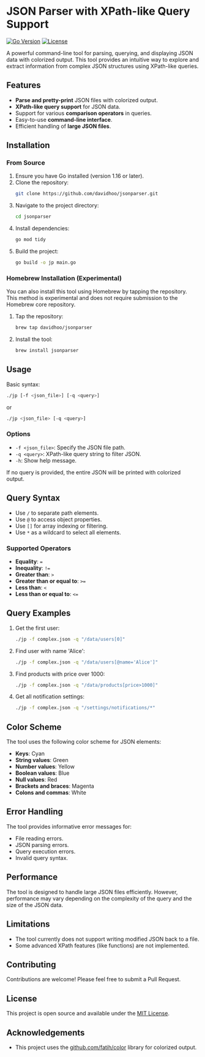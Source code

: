 # JSON Parser with XPath-like Query Support

[![Go Version](https://img.shields.io/badge/Go-1.16%2B-blue.svg)](https://golang.org/)
[![License](https://img.shields.io/badge/License-MIT-green.svg)](https://opensource.org/licenses/MIT)

A powerful command-line tool for parsing, querying, and displaying JSON data with colorized output. This tool provides an intuitive way to explore and extract information from complex JSON structures using XPath-like queries.

## Features

- **Parse and pretty-print** JSON files with colorized output.
- **XPath-like query support** for JSON data.
- Support for various **comparison operators** in queries.
- Easy-to-use **command-line interface**.
- Efficient handling of **large JSON files**.

## Installation

### From Source

1. Ensure you have Go installed (version 1.16 or later).
2. Clone the repository:
   ```bash
   git clone https://github.com/davidhoo/jsonparser.git
   ```
3. Navigate to the project directory:
   ```bash
   cd jsonparser
   ```
4. Install dependencies:
   ```bash
   go mod tidy
   ```
5. Build the project:
   ```bash
   go build -o jp main.go
   ```

### Homebrew Installation (Experimental)

You can also install this tool using Homebrew by tapping the repository. This method is experimental and does not require submission to the Homebrew core repository.

1. Tap the repository:
   ```bash
   brew tap davidhoo/jsonparser
   ```
2. Install the tool:
   ```bash
   brew install jsonparser
   ```

## Usage

Basic syntax:

```bash
./jp [-f <json_file>] [-q <query>]
```

or

```bash
./jp <json_file> [-q <query>]
```

### Options

- `-f <json_file>`: Specify the JSON file path.
- `-q <query>`: XPath-like query string to filter JSON.
- `-h`: Show help message.

If no query is provided, the entire JSON will be printed with colorized output.

## Query Syntax

- Use `/` to separate path elements.
- Use `@` to access object properties.
- Use `[]` for array indexing or filtering.
- Use `*` as a wildcard to select all elements.

### Supported Operators

- **Equality**: `=`
- **Inequality**: `!=`
- **Greater than**: `>`
- **Greater than or equal to**: `>=`
- **Less than**: `<`
- **Less than or equal to**: `<=`

## Query Examples

1. Get the first user:
   ```bash
   ./jp -f complex.json -q "/data/users[0]"
   ```

2. Find user with name 'Alice':
   ```bash
   ./jp -f complex.json -q "/data/users[@name='Alice']"
   ```

3. Find products with price over 1000:
   ```bash
   ./jp -f complex.json -q "/data/products[price>1000]"
   ```

4. Get all notification settings:
   ```bash
   ./jp -f complex.json -q "/settings/notifications/*"
   ```

## Color Scheme

The tool uses the following color scheme for JSON elements:

- **Keys**: Cyan
- **String values**: Green
- **Number values**: Yellow
- **Boolean values**: Blue
- **Null values**: Red
- **Brackets and braces**: Magenta
- **Colons and commas**: White

## Error Handling

The tool provides informative error messages for:

- File reading errors.
- JSON parsing errors.
- Query execution errors.
- Invalid query syntax.

## Performance

The tool is designed to handle large JSON files efficiently. However, performance may vary depending on the complexity of the query and the size of the JSON data.

## Limitations

- The tool currently does not support writing modified JSON back to a file.
- Some advanced XPath features (like functions) are not implemented.

## Contributing

Contributions are welcome! Please feel free to submit a Pull Request.

## License

This project is open source and available under the [MIT License](LICENSE).

## Acknowledgements

- This project uses the [github.com/fatih/color](https://github.com/fatih/color) library for colorized output.
